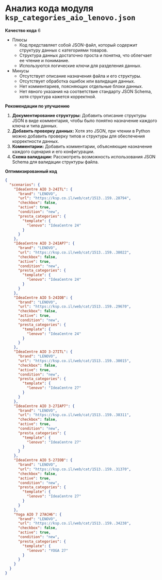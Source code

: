 # Анализ кода модуля `ksp_categories_aio_lenovo.json`

**Качество кода**
6
-  Плюсы
    - Код представляет собой JSON-файл, который содержит структуру данных с категориями товаров.
    - Структура данных достаточно проста и понятна, что облегчает ее чтение и понимание.
    -  Используются логические ключи для разделения данных.
-  Минусы
    -  Отсутствует описание назначения файла и его структуры.
    -  Отсутствует обработка ошибок или валидация данных.
    -  Нет комментариев, поясняющих отдельные блоки данных.
    -  Нет явного указания на соответствие стандарту JSON Schema, хотя структура кажется корректной.

**Рекомендации по улучшению**

1. **Документирование структуры:** Добавить описание структуры JSON в виде комментария, чтобы было понятно назначение каждого ключа и типа данных.
2. **Добавить проверку данных:** Хотя это JSON, при чтении в Python можно добавить проверку типов и структуры для обеспечения корректности данных.
3. **Комментарии:** Добавить комментарии, объясняющие назначение каждого сценария и его конфигурации.
4. **Схема валидации:** Рассмотреть возможность использования JSON Schema для валидации структуры файла.

**Оптимизированный код**

```json
{
  "scenarios": {
    "IdeaCentre AIO 3-24ITL": {
      "brand": "LENOVO",
      "url": "https://ksp.co.il/web/cat/1513..159..28794",
      "checkbox": false,
      "active": true,
      "condition": "new",
      "presta_categories": {
        "template": {
          "lenovo": "IdeaCentre 24"
        }
      }
    },
    "IdeaCentre AIO 3-24IAP7": {
      "brand": "LENOVO",
      "url": "https://ksp.co.il/web/cat/1513..159..38022",
      "checkbox": false,
      "active": true,
      "condition": "new",
      "presta_categories": {
        "template": {
          "lenovo": "IdeaCentre 24"
        }
      }
    },
    "IdeaCentre AIO 5-24IOB": {
      "brand": "LENOVO",
      "url": "https://ksp.co.il/web/cat/1513..159..29670",
      "checkbox": false,
      "active": true,
      "condition": "new",
      "presta_categories": {
        "template": {
          "lenovo": "IdeaCentre 24"
        }
      }
    },
    "IdeaCentre AIO 3-27ITL": {
      "brand": "LENOVO",
      "url": "https://ksp.co.il/web/cat/1513..159..30015",
      "checkbox": false,
      "active": true,
      "condition": "new",
      "presta_categories": {
        "template": {
          "lenovo": "IdeaCentre 27"
        }
      }
    },
    "IdeaCentre AIO 3-27IAP7": {
      "brand": "LENOVO",
      "url": "https://ksp.co.il/web/cat/1513..159..38311",
      "checkbox": false,
      "active": true,
      "condition": "new",
      "presta_categories": {
        "template": {
          "lenovo": "IdeaCentre 27"
        }
      }
    },
    "IdeaCentre AIO 5-27IOB": {
      "brand": "LENOVO",
      "url": "https://ksp.co.il/web/cat/1513..159..31370",
      "checkbox": false,
      "active": true,
      "condition": "new",
      "presta_categories": {
        "template": {
          "lenovo": "IdeaCentre 27"
        }
      }
    },
    "Yoga AIO 7 27ACH6": {
      "brand": "LENOVO",
      "url": "https://ksp.co.il/web/cat/1513..159..34238",
      "checkbox": false,
      "active": true,
      "condition": "new",
      "presta_categories": {
        "template": {
          "lenovo": "YOGA 27"
        }
      }
    }
  }
}
```